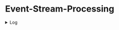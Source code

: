 # Event-Stream-Processing

<details>
  <summary>Log</summary>
  
  ### Day 0
  Setup: Getting to know the office, installing visual studio. Getting familiar with environment
  Getting to know c#
  Started implementing some basic functions and middlewares with a webserver. Middlewares include: Logging and basic analytics such as saving the amount of times the endpoint was requested.
  Played around with tests, TestHost and TestServer following this: https://www.roundthecode.com/dotnet/asp-net-core-web-api/asp-net-core-testserver-xunit-test-web-api-endpoints. Had a problem but eventually did Assembly.Load(“TestAPI”) and then it worked.
  
  ### Day 1
  
  Had a quick meeting with external supervisor talking about the next step. Our plan is to create a Miro board so that everyone involved will have the same expectations of what the result will look like.

  Created a Miro board with a simple representation of what the ESP will consist of. ![Miro Board](./documenting-resources/ESP-Unit1.png?raw=true "=)")

  Spend most of the day researching event streams and processing. Wrote about 1/3 of the individual plan.


  ### Day 2

  Mostly spent out time working on our individual report. Eventually we started writing the start of the ESP. By the end of friday, we had a parser that could handle both JSON and HTTP requests and in turn transform them into a special type.


  ### Day 3

  Finished our individual plan and sent it our supervisor for a quick review. Looked into a lot of sources and references for our pre-study. Development wise, we started to implement our classifiers along with the filters. We also visualized how the relation between classifiers and filters will be done. For the next time, we will start implementing testing for our parsers to make sure that they will be able to handle eventual complications (Error handling). We will also start working on our memory store and the actual functionality of our classifiers. 


  ### Day 4

  Wrote some tests and started working on some of the specifics of the parsers. We havent started working on our classifiers yet. The next step is to start working on the classifiers along with setting everything up with a kestal webserver in order to get more of a flow in order. We're gonna check out redis as well with faker.net in order to generate and persist some data in accordance with the classifiers.


  ### Day 5

  Today we focused mostly on implementing the functionality of the Classify function of the AnomalyClassifier. We finally installed Rider which improved effieciency by infinite %. We built our in-memory store with autoclear functionality such as a rolling window, removing the oldest stored event and interval based clearing. We started cleaning up with some util functions, separating, and de-coupling them from other functions.
  


  ### Day 6 

  Today we focused on getting our TestHost for the webserver up and running. Our intention was to test using generated data from Faker.Net Github Repo. When that was done we rewrote and restructured some of our functions along with implemented a basic trendingHandler. We also wrote a script which sent requests using curl with about 0.5 seconds delay on a loop as to simulate an event stream. 
</details>